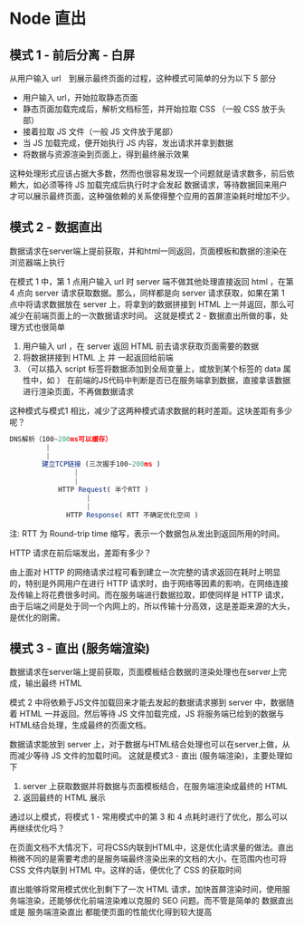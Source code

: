 # Node 直出

## 模式 1 - 前后分离 - 白屏

从用户输入 url　到展示最终页面的过程，这种模式可简单的分为以下 5 部分

- 用户输入 url，开始拉取静态页面
- 静态页面加载完成后，解析文档标签，并开始拉取 CSS （一般 CSS 放于头部）
- 接着拉取 JS 文件（一般 JS 文件放于尾部）
- 当 JS 加载完成，便开始执行 JS 内容，发出请求并拿到数据
- 将数据与资源渲染到页面上，得到最终展示效果

这种处理形式应该占据大多数，然而也很容易发现一个问题就是请求数多，前后依赖大，如必须等待 JS 加载完成后执行时才会发起 数据请求，等待数据回来用户才可以展示最终页面，这种强依赖的关系使得整个应用的首屏渲染耗时增加不少。

## 模式 2 - 数据直出

数据请求在server端上提前获取，并和html一同返回，页面模板和数据的渲染在浏览器端上执行

在模式 1 中，第 1 点用户输入 url 时 server 端不做其他处理直接返回 html ，在第 4 点向 server 请求获取数据。那么，同样都是向 server 请求获取，如果在第 1 点中将请求数据放在 server 上，将拿到的数据拼接到 HTML 上一并返回，那么可减少在前端页面上的一次数据请求时间。 这就是模式 2 - 数据直出所做的事，处理方式也很简单

1. 用户输入 url ，在 server 返回 HTML 前去请求获取页面需要的数据
2. 将数据拼接到 HTML 上 并 一起返回给前端
3. （可以插入 script 标签将数据添加到全局变量上，或放到某个标签的 data 属性中，如 ）
在前端的JS代码中判断是否已在服务端拿到数据，直接拿该数据进行渲染页面，不再做数据请求

这种模式与模式1 相比，减少了这两种模式请求数据的耗时差距。这块差距有多少呢？

```js
DNS解析（100~200ms可以缓存）
         |
         |
        建立TCP链接 (三次握手100~200ms )
                |
                |
            HTTP Request( 半个RTT ) 
                   |
                   |
              HTTP Response( RTT 不确定优化空间 )
```

注: RTT 为 Round-trip time 缩写，表示一个数据包从发出到返回所用的时间。

HTTP 请求在前后端发出，差距有多少？

由上面对 HTTP 的网络请求过程可看到建立一次完整的请求返回在耗时上明显的，特别是外网用户在进行 HTTP 请求时，由于网络等因素的影响，在网络连接及传输上将花费很多时间。而在服务端进行数据拉取，即使同样是 HTTP 请求，由于后端之间是处于同一个内网上的，所以传输十分高效，这是差距来源的大头，是优化的刚需。

## 模式 3 - 直出 (服务端渲染)

数据请求在server端上提前获取，页面模板结合数据的渲染处理也在server上完成，输出最终 HTML

模式 2 中将依赖于JS文件加载回来才能去发起的数据请求挪到 server 中，数据随着 HTML 一并返回。然后等待 JS 文件加载完成，JS 将服务端已给到的数据与HTML结合处理，生成最终的页面文档。

数据请求能放到 server 上，对于数据与HTML结合处理也可以在server上做，从而减少等待 JS 文件的加载时间。 这就是模式3 - 直出 (服务端渲染)，主要处理如下

1. server 上获取数据并将数据与页面模板结合，在服务端渲染成最终的 HTML
2. 返回最终的 HTML 展示

通过以上模式，将模式 1 - 常用模式中的第 3 和 4 点耗时进行了优化，那么可以再继续优化吗？

在页面文档不大情况下，可将CSS内联到HTML中，这是优化请求量的做法。直出稍微不同的是需要考虑的是服务端最终渲染出来的文档的大小，在范围内也可将 CSS 文件内联到 HTML 中。这样的话，便优化了 CSS 的获取时间

直出能够将常用模式优化到剩下了一次 HTML 请求，加快首屏渲染时间，使用服务端渲染，还能够优化前端渲染难以克服的 SEO 问题。而不管是简单的 数据直出 或是 服务端渲染直出 都能使页面的性能优化得到较大提高